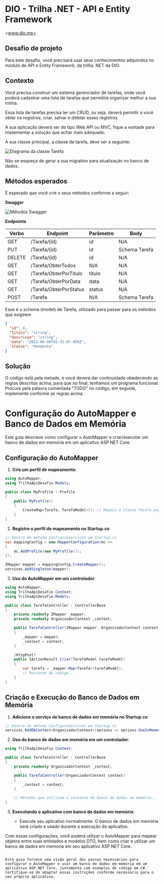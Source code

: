 # DIO - Trilha .NET - API e Entity Framework
<www.dio.me>

## Desafio de projeto

Para este desafio, você precisará usar seus conhecimentos adquiridos no módulo de API e Entity Framework, da trilha .NET da DIO.

## Contexto

Você precisa construir um sistema gerenciador de tarefas, onde você poderá cadastrar uma lista de tarefas que permitirá organizar melhor a sua rotina.

Essa lista de tarefas precisa ter um CRUD, ou seja, deverá permitir a você obter os registros, criar, salvar e deletar esses registros.

A sua aplicação deverá ser do tipo Web API ou MVC, fique a vontade para implementar a solução que achar mais adequado.

A sua classe principal, a classe de tarefa, deve ser a seguinte:

![Diagrama da classe Tarefa](diagrama.png)

Não se esqueça de gerar a sua migration para atualização no banco de dados.

## Métodos esperados

É esperado que você crie o seus métodos conforme a seguir:

**Swagger**

![Métodos Swagger](swagger.png)

**Endpoints**

| Verbo  | Endpoint                | Parâmetro | Body          |
|--------|-------------------------|-----------|---------------|
| GET    | /Tarefa/{id}            | id        | N/A           |
| PUT    | /Tarefa/{id}            | id        | Schema Tarefa |
| DELETE | /Tarefa/{id}            | id        | N/A           |
| GET    | /Tarefa/ObterTodos      | N/A       | N/A           |
| GET    | /Tarefa/ObterPorTitulo  | titulo    | N/A           |
| GET    | /Tarefa/ObterPorData    | data      | N/A           |
| GET    | /Tarefa/ObterPorStatus  | status    | N/A           |
| POST   | /Tarefa                 | N/A       | Schema Tarefa |

Esse é o schema (model) de Tarefa, utilizado para passar para os métodos que exigirem

```json
{
  "id": 0,
  "titulo": "string",
  "descricao": "string",
  "data": "2022-06-08T01:31:07.056Z",
  "status": "Pendente"
}
```

## Solução

O código está pela metade, e você deverá dar continuidade obedecendo as regras descritas acima, para que no final, tenhamos um programa funcional. Procure pela palavra comentada "TODO" no código, em seguida, implemente conforme as regras acima.


# Configuração do AutoMapper e Banco de Dados em Memória

Este guia descreve como configurar o AutoMapper e criar/executar um banco de dados em memória em um aplicativo ASP.NET Core.

## Configuração do AutoMapper

1. **Crie um perfil de mapeamento**:

```csharp
using AutoMapper;
using TrilhaApiDesafio.Models;

public class MyProfile : Profile
{
    public MyProfile()
    {
        CreateMap<Tarefa, TarefaModel>(); // Mapeia a classe Tarefa para a classe TarefaModel
    }
}
```

2. **Registre o perfil de mapeamento no Startup.cs**:

```csharp
// Dentro do método ConfigureServices em Startup.cs
var mappingConfig = new MapperConfiguration(mc =>
{
    mc.AddProfile(new MyProfile());
});

IMapper mapper = mappingConfig.CreateMapper();
services.AddSingleton(mapper);
```

3. **Uso do AutoMapper em um controlador**:

```csharp
using AutoMapper;
using TrilhaApiDesafio.Context;
using TrilhaApiDesafio.Models;

public class TarefaController : ControllerBase
{
    private readonly IMapper _mapper;
    private readonly OrganizadorContext _context;

    public TarefaController(IMapper mapper, OrganizadorContext context)
    {
        _mapper = mapper;
        _context = context;
    }

    [HttpPost]
    public IActionResult Criar(TarefaModel tarefaModel)
    {
        var tarefa = _mapper.Map<Tarefa>(tarefaModel);
        // Restante do código...
    }
}
```

## Criação e Execução do Banco de Dados em Memória

1. **Adicione o serviço de banco de dados em memória no Startup.cs**:

```csharp
// Dentro do método ConfigureServices em Startup.cs
services.AddDbContext<OrganizadorContext>(options => options.UseInMemoryDatabase("OrganizadorDB"));
```

2. **Uso do banco de dados em memória em um controlador**:

```csharp
using TrilhaApiDesafio.Context;

public class TarefaController : ControllerBase
{
    private readonly OrganizadorContext _context;

    public TarefaController(OrganizadorContext context)
    {
        _context = context;
    }

    // Métodos que utilizam o contexto do banco de dados em memória...
}
```

3. **Executando o aplicativo com banco de dados em memória**:

    - Execute seu aplicativo normalmente. O banco de dados em memória será criado e usado durante a execução do aplicativo.

Com essas configurações, você poderá utilizar o AutoMapper para mapear objetos entre suas entidades e modelos DTO, bem como criar e utilizar um banco de dados em memória em seu aplicativo ASP.NET Core.

```

Este guia fornece uma visão geral dos passos necessários para configurar o AutoMapper e usar um banco de dados em memória em um aplicativo ASP.NET Core, juntamente com exemplos de código em C#. Certifique-se de adaptar essas instruções conforme necessário para o seu próprio aplicativo.

